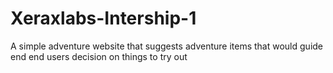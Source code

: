# Xeraxlabs-Intership-1
A simple adventure website that suggests adventure items that would guide end end users decision on things to try out
